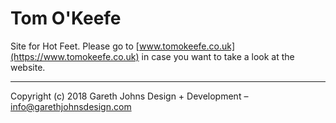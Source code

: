 # Tom O'Keefe

Site for Hot Feet. Please go to [www.tomokeefe.co.uk](https://www.tomokeefe.co.uk) in case you want to take a look at the website.

* * *

Copyright (c) 2018 Gareth Johns Design + Development – info@garethjohnsdesign.com